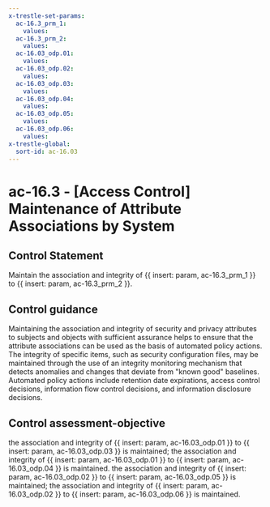 ```yaml
---
x-trestle-set-params:
  ac-16.3_prm_1:
    values:
  ac-16.3_prm_2:
    values:
  ac-16.03_odp.01:
    values:
  ac-16.03_odp.02:
    values:
  ac-16.03_odp.03:
    values:
  ac-16.03_odp.04:
    values:
  ac-16.03_odp.05:
    values:
  ac-16.03_odp.06:
    values:
x-trestle-global:
  sort-id: ac-16.03
---
```


# ac-16.3 - \[Access Control\] Maintenance of Attribute Associations by System

## Control Statement

Maintain the association and integrity of {{ insert: param, ac-16.3_prm_1 }} to {{ insert: param, ac-16.3_prm_2 }}.

## Control guidance

Maintaining the association and integrity of security and privacy attributes to subjects and objects with sufficient assurance helps to ensure that the attribute associations can be used as the basis of automated policy actions. The integrity of specific items, such as security configuration files, may be maintained through the use of an integrity monitoring mechanism that detects anomalies and changes that deviate from "known good" baselines. Automated policy actions include retention date expirations, access control decisions, information flow control decisions, and information disclosure decisions.

## Control assessment-objective

the association and integrity of {{ insert: param, ac-16.03_odp.01 }} to {{ insert: param, ac-16.03_odp.03 }} is maintained;
the association and integrity of {{ insert: param, ac-16.03_odp.01 }} to {{ insert: param, ac-16.03_odp.04 }} is maintained.
the association and integrity of {{ insert: param, ac-16.03_odp.02 }} to {{ insert: param, ac-16.03_odp.05 }} is maintained;
the association and integrity of {{ insert: param, ac-16.03_odp.02 }} to {{ insert: param, ac-16.03_odp.06 }} is maintained.
